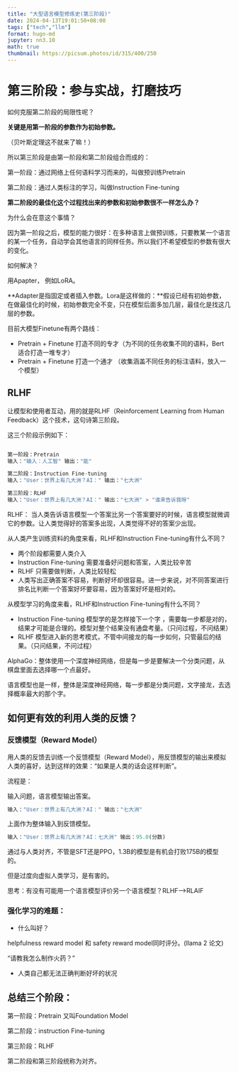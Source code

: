 ```yaml
---
title: "大型语言模型修炼史(第三阶段)"
date: 2024-04-13T19:01:50+08:00  
tags: ["tech","llm"]
format: hugo-md
jupyter: nn3.10
math: true
thumbnail: https://picsum.photos/id/315/400/250
---
```




# 第三阶段：参与实战，打磨技巧

如何克服第二阶段的局限性呢？

**关键是用第一阶段的参数作为初始参数。**

（贝叶斯定理这不就来了嘛！）

所以第三阶段是由第一阶段和第二阶段组合而成的：

第一阶段：通过网络上任何语料学习而来的，叫做预训练Pretrain

第二阶段：通过人类标注的学习，叫做Instruction Fine-tuning

**第二阶段的最佳化这个过程找出来的参数和初始参数很不一样怎么办？**

为什么会在意这个事情？

因为第一阶段之后，模型的能力很好：在多种语言上做预训练，只要教某一个语言的某一个任务，自动学会其他语言的同样任务。所以我们不希望模型的参数有很大的变化。

如何解决？

用Apapter， 例如LoRA。

**Adapter是指固定或者插入参数。Lora是这样做的：**假设已经有初始参数，在做最佳化的时候，初始参数完全不变，只在模型后面多加几层，最佳化是找这几层的参数。

目前大模型Finetune有两个路线：

- Pretrain + Finetune 打造不同的专才（为不同的任务收集不同的语料，Bert 适合打造一堆专才）
- Pretrain + Finetune 打造一个通才 （收集涵盖不同任务的标注语料，放入一个模型）

## RLHF

让模型和使用者互动，用的就是RLHF（Reinforcement Learning from Human Feedback）这个技术，这句诗第三阶段。

这三个阶段示例如下：

```python

第一阶段：Pretrain
输入："输入：人工智" 输出："能"

第二阶段：Instruction Fine-tuning
输入："User：世界上有几大洲？AI：" 输出："七大洲"

第三阶段：RLHF
输入："User：世界上有几大洲？AI：" 输出："七大洲" > "谁来告诉我呀"

```

RLHF： 当人类告诉语言模型一个答案比另一个答案要好的时候，语言模型就微调它的参数。让人类觉得好的答案多出现，人类觉得不好的答案少出现。

从人类产生训练资料的角度来看，RLHF和Instruction Fine-tuning有什么不同？

- 两个阶段都需要人类介入
- Instruction Fine-tuning 需要准备好问题和答案，人类比较辛苦
- RLHF 只需要做判断，人类比较轻松
- 人类写出正确答案不容易，判断好坏却很容易。进一步来说，对不同答案进行排名比判断一个答案好坏要容易，因为答案好坏是相对的。

从模型学习的角度来看，RLHF和Instruction Fine-tuning有什么不同？

- Instruction Fine-tuning 模型学的是怎样接下一个字 ，需要每一步都是对的，结果才可能是合理的。模型对整个结果没有通盘考量。（只问过程，不问结果）
- RLHF 模型进入新的思考模式，不管中间接龙的每一步如何，只管最后的结果。（只问结果，不问过程）

AlphaGo：整体使用一个深度神经网络，但是每一步是要解决一个分类问题，从棋盘里面去选择哪一个点最好。

语言模型也是一样，整体是深度神经网络，每一步都是分类问题，文字接龙，去选择概率最大的那个字。

## 如何更有效的利用人类的反馈？

### 反馈模型（Reward Model）

用人类的反馈去训练一个反馈模型（Reward Model），用反馈模型的输出来模拟人类的喜好，达到这样的效果：“如果是人类的话会这样判断”。

流程是：

输入问题，语言模型输出答案。

```python
输入："User：世界上有几大洲？AI：" 输出："七大洲"
```

上面作为整体输入到反馈模型。

```python
输入："User：世界上有几大洲？AI：七大洲" 输出：95.0(分数)
```

通过与人类对齐，不管是SFT还是PPO，1.3B的模型是有机会打败175B的模型的。

但是过度向虚拟人类学习，是有害的。

思考：有没有可能用一个语言模型评价另一个语言模型？RLHF—>RLAIF

### 强化学习的难题：

- 什么叫好？

helpfulness reward model 和 safety reward model同时评分。(Ilama 2 论文)

“请教我怎么制作火药？”

- 人类自己都无法正确判断好坏的状况

## 总结三个阶段：

第一阶段：Pretrain 又叫Foundation Model

第二阶段：instruction Fine-tuning

第三阶段：RLHF

第二阶段和第三阶段统称为对齐。
